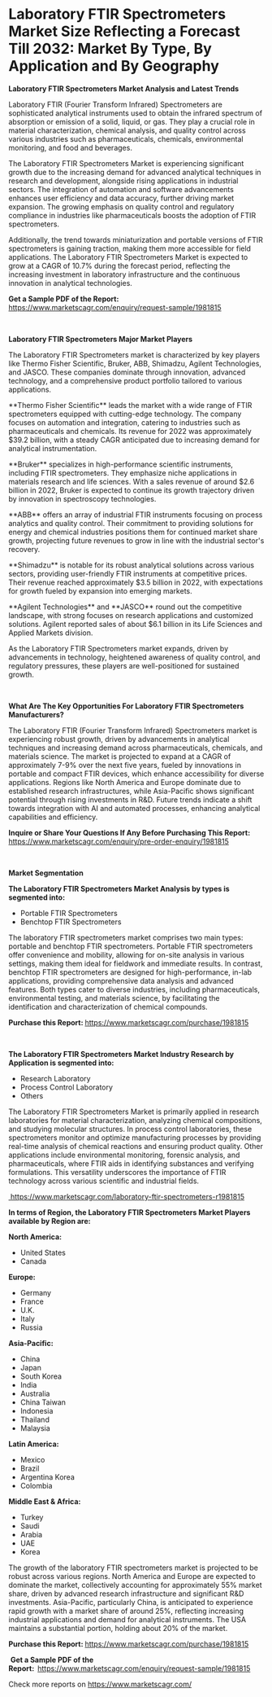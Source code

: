 <p><h1>Laboratory FTIR Spectrometers Market Size Reflecting a Forecast Till 2032: Market By Type, By Application and By Geography</h1></p><p><strong>Laboratory FTIR Spectrometers Market Analysis and Latest Trends</strong></p>
<p><p>Laboratory FTIR (Fourier Transform Infrared) Spectrometers are sophisticated analytical instruments used to obtain the infrared spectrum of absorption or emission of a solid, liquid, or gas. They play a crucial role in material characterization, chemical analysis, and quality control across various industries such as pharmaceuticals, chemicals, environmental monitoring, and food and beverages.</p><p>The Laboratory FTIR Spectrometers Market is experiencing significant growth due to the increasing demand for advanced analytical techniques in research and development, alongside rising applications in industrial sectors. The integration of automation and software advancements enhances user efficiency and data accuracy, further driving market expansion. The growing emphasis on quality control and regulatory compliance in industries like pharmaceuticals boosts the adoption of FTIR spectrometers.</p><p>Additionally, the trend towards miniaturization and portable versions of FTIR spectrometers is gaining traction, making them more accessible for field applications. The Laboratory FTIR Spectrometers Market is expected to grow at a CAGR of 10.7% during the forecast period, reflecting the increasing investment in laboratory infrastructure and the continuous innovation in analytical technologies.</p></p>
<p><strong>Get a Sample PDF of the Report:&nbsp;</strong> <a href="https://www.marketscagr.com/enquiry/request-sample/1981815?utm_campaign=2450&utm_medium=2&utm_source=Github&utm_content=ia&utm_term=02032025&utm_id=laboratory-ftir-spectrometers">https://www.marketscagr.com/enquiry/request-sample/1981815</a></p>
<p>&nbsp;</p>
<p><strong>Laboratory FTIR Spectrometers Major Market Players</strong></p>
<p><p>The Laboratory FTIR Spectrometers market is characterized by key players like Thermo Fisher Scientific, Bruker, ABB, Shimadzu, Agilent Technologies, and JASCO. These companies dominate through innovation, advanced technology, and a comprehensive product portfolio tailored to various applications.</p><p>**Thermo Fisher Scientific** leads the market with a wide range of FTIR spectrometers equipped with cutting-edge technology. The company focuses on automation and integration, catering to industries such as pharmaceuticals and chemicals. Its revenue for 2022 was approximately $39.2 billion, with a steady CAGR anticipated due to increasing demand for analytical instrumentation.</p><p>**Bruker** specializes in high-performance scientific instruments, including FTIR spectrometers. They emphasize niche applications in materials research and life sciences. With a sales revenue of around $2.6 billion in 2022, Bruker is expected to continue its growth trajectory driven by innovation in spectroscopy technologies.</p><p>**ABB** offers an array of industrial FTIR instruments focusing on process analytics and quality control. Their commitment to providing solutions for energy and chemical industries positions them for continued market share growth, projecting future revenues to grow in line with the industrial sector's recovery.</p><p>**Shimadzu** is notable for its robust analytical solutions across various sectors, providing user-friendly FTIR instruments at competitive prices. Their revenue reached approximately $3.5 billion in 2022, with expectations for growth fueled by expansion into emerging markets.</p><p>**Agilent Technologies** and **JASCO** round out the competitive landscape, with strong focuses on research applications and customized solutions. Agilent reported sales of about $6.1 billion in its Life Sciences and Applied Markets division.</p><p>As the Laboratory FTIR Spectrometers market expands, driven by advancements in technology, heightened awareness of quality control, and regulatory pressures, these players are well-positioned for sustained growth.</p></p>
<p>&nbsp;</p>
<p><strong>What Are The Key Opportunities For Laboratory FTIR Spectrometers Manufacturers?</strong></p>
<p><p>The Laboratory FTIR (Fourier Transform Infrared) Spectrometers market is experiencing robust growth, driven by advancements in analytical techniques and increasing demand across pharmaceuticals, chemicals, and materials science. The market is projected to expand at a CAGR of approximately 7-9% over the next five years, fueled by innovations in portable and compact FTIR devices, which enhance accessibility for diverse applications. Regions like North America and Europe dominate due to established research infrastructures, while Asia-Pacific shows significant potential through rising investments in R&D. Future trends indicate a shift towards integration with AI and automated processes, enhancing analytical capabilities and efficiency.</p></p>
<p><strong>Inquire or Share Your Questions If Any Before Purchasing This Report:</strong> <a href="https://www.marketscagr.com/enquiry/pre-order-enquiry/1981815?utm_campaign=2450&utm_medium=2&utm_source=Github&utm_content=ia&utm_term=02032025&utm_id=laboratory-ftir-spectrometers">https://www.marketscagr.com/enquiry/pre-order-enquiry/1981815</a></p>
<p>&nbsp;</p>
<p><strong>Market Segmentation</strong></p>
<p><strong>The Laboratory FTIR Spectrometers Market Analysis by types is segmented into:</strong></p>
<p><ul><li>Portable FTIR Spectrometers</li><li>Benchtop FTIR Spectrometers</li></ul></p>
<p><p>The laboratory FTIR spectrometers market comprises two main types: portable and benchtop FTIR spectrometers. Portable FTIR spectrometers offer convenience and mobility, allowing for on-site analysis in various settings, making them ideal for fieldwork and immediate results. In contrast, benchtop FTIR spectrometers are designed for high-performance, in-lab applications, providing comprehensive data analysis and advanced features. Both types cater to diverse industries, including pharmaceuticals, environmental testing, and materials science, by facilitating the identification and characterization of chemical compounds.</p></p>
<p><strong>Purchase this Report:&nbsp;</strong><a href="https://www.marketscagr.com/purchase/1981815?utm_campaign=2450&utm_medium=2&utm_source=Github&utm_content=ia&utm_term=02032025&utm_id=laboratory-ftir-spectrometers">https://www.marketscagr.com/purchase/1981815</a></p>
<p>&nbsp;</p>
<p><strong>The Laboratory FTIR Spectrometers Market Industry Research by Application is segmented into:</strong></p>
<p><ul><li>Research Laboratory</li><li>Process Control Laboratory</li><li>Others</li></ul></p>
<p><p>The Laboratory FTIR Spectrometers Market is primarily applied in research laboratories for material characterization, analyzing chemical compositions, and studying molecular structures. In process control laboratories, these spectrometers monitor and optimize manufacturing processes by providing real-time analysis of chemical reactions and ensuring product quality. Other applications include environmental monitoring, forensic analysis, and pharmaceuticals, where FTIR aids in identifying substances and verifying formulations. This versatility underscores the importance of FTIR technology across various scientific and industrial fields.</p></p>
<p><a href="https://www.marketscagr.com/laboratory-ftir-spectrometers-r1981815?utm_campaign=2450&utm_medium=2&utm_source=Github&utm_content=ia&utm_term=02032025&utm_id=laboratory-ftir-spectrometers">&nbsp;https://www.marketscagr.com/laboratory-ftir-spectrometers-r1981815</a></p>
<p><strong>In terms of Region, the Laboratory FTIR Spectrometers Market Players available by Region are:</strong></p>
<p>
    <p> <strong> North America: </strong>
        <ul>
            <li>United States</li>
            <li>Canada</li>
        </ul>
        </p> 
    <p> <strong> Europe: </strong>
        <ul>
            <li>Germany</li>
            <li>France</li>
            <li>U.K.</li>
            <li>Italy</li>
            <li>Russia</li>
        </ul>
        </p> 
    <p> <strong> Asia-Pacific: </strong>
        <ul>
            <li>China</li>
            <li>Japan</li>
            <li>South Korea</li>
            <li>India</li>
            <li>Australia</li>
            <li>China Taiwan</li>
            <li>Indonesia</li>
            <li>Thailand</li>
            <li>Malaysia</li>
        </ul>
        </p> 
    <p> <strong> Latin America: </strong>
        <ul>
            <li>Mexico</li>
            <li>Brazil</li>
            <li>Argentina Korea</li>
            <li>Colombia</li>
        </ul>
        </p> 
    <p> <strong> Middle East & Africa: </strong>
        <ul>
            <li>Turkey</li>
            <li>Saudi</li>
            <li>Arabia</li>
            <li>UAE</li>
            <li>Korea</li>
        </ul>
    </p>
    </p>
<p><p>The growth of the laboratory FTIR spectrometers market is projected to be robust across various regions. North America and Europe are expected to dominate the market, collectively accounting for approximately 55% market share, driven by advanced research infrastructure and significant R&D investments. Asia-Pacific, particularly China, is anticipated to experience rapid growth with a market share of around 25%, reflecting increasing industrial applications and demand for analytical instruments. The USA maintains a substantial portion, holding about 20% of the market.</p></p>
<p><strong>Purchase this Report: </strong><a href="https://www.marketscagr.com/purchase/1981815?utm_campaign=2450&utm_medium=2&utm_source=Github&utm_content=ia&utm_term=02032025&utm_id=laboratory-ftir-spectrometers">https://www.marketscagr.com/purchase/1981815</a></p>
<p>&nbsp;<strong>Get a Sample PDF of the Report:&nbsp;&nbsp;</strong><a href="https://www.marketscagr.com/enquiry/request-sample/1981815?utm_campaign=2450&utm_medium=2&utm_source=Github&utm_content=ia&utm_term=02032025&utm_id=laboratory-ftir-spectrometers">https://www.marketscagr.com/enquiry/request-sample/1981815</a></p>
<p><strong></strong></p>
<p>Check more reports on <a href="https://www.marketscagr.com/?utm_campaign=2450&utm_medium=2&utm_source=Github&utm_content=ia&utm_term=02032025&utm_id=laboratory-ftir-spectrometers">https://www.marketscagr.com/</a></p>